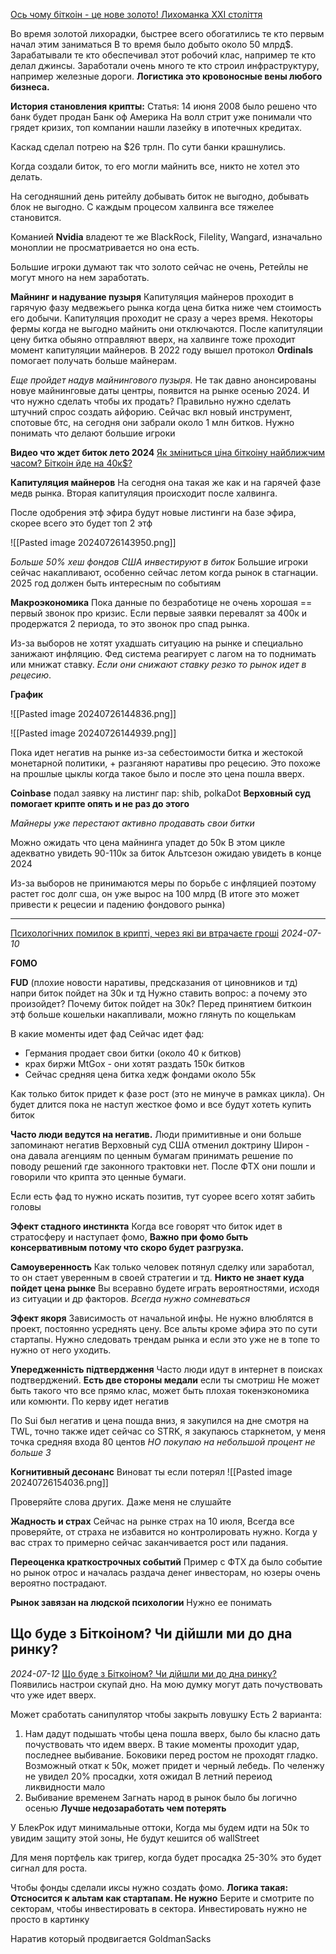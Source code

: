 [Ось чому біткоін - це нове золото! Лихоманка XXI століття](https://www.youtube.com/watch?v=JgdY8_NDZbw)

Во время золотой лихорадки, быстрее всего обогатились те кто первым начал этим заниматься
В то время было добыто около 50 млрд$. Зарабатывали те кто обеспечивал этот робочий клас, например те кто делал джинсы.
Заработали очень много те кто строил инфраструктуру, например железные дороги. **Логистика это кровоносные вены любого бизнеса.**

**История становления крипты:** 
Статья: 
14 июня 2008 было решено что банк будет продан Банк оф Америка
На волл стрит уже понимали что грядет кризих, топ компании нашли лазейку в ипотечных кредитах. 

Каскад сделал потрею на $26 трлн. По сути банки крашнулись.

Когда создали биток, то его могли майнить все, никто не хотел это делать. 

На сегодняшний день ритейлу добывать биток не выгодно, добывать блок не выгодно. С каждым процесом халвинга все тяжелее становится. 

Команией **Nvidia** владеют те же BlackRock, Filelity, Wangard, изначально моноплии не просматривается но она есть.

Большие игроки думают так что золото сейчас не очень, Ретейлы не могут много на нем заработать.

**Майнинг и надувание пузыря**
Капитуляция майнеров проходит в гарячую фазу медвежьего рынка когда цена битка ниже чем стоимость его добычи. Капитуляция проходит не сразу а через время. Некоторы фермы когда не выгодно майнить они отключаются. 
После капитуляции цену битка обыяно отправляют вверх, на халвинге тоже проходит момент капитуляции майнеров. 
В 2022 году вышел протокол **Ordinals** помогает получать больше майнерам.

*Еще пройдет надув майнингового пузыря.*
Не так давно анонсированы новуе майнинговые даты центры, появится на рынке осенью 2024. И что нужно сделать чтобы их продать? Правильно нужно сделать штучний спрос создать айфорию. Сейчас вкл новый инструмент, спотовые бтс, на сегодня они забрали около 1 млн битков.
Нужно понимать что делают большие игроки


**Видео что ждет биток лето 2024**
[Як зміниться ціна біткоіну найближчим часом? Біткоін йде на 40к$?](https://www.youtube.com/watch?v=H3Q3w-FFjFI)

**Капитуляция майнеров**
На сегодня она такая же как и на гарячей фазе медв рынка.
Вторая капитуляция происходит после халвинга. 

После одобрения этф эфира будут новые листинги на базе эфира, скорее всего это будет топ 2 этф

![[Pasted image 20240726143950.png]]

*Больше 50% хеш фондов США инвестируют в биток* Большие игроки сейчас накапливают, особенно сейчас летом когда рынок в стагнации. 2025 год должен быть интересным по событиям

**Макроэкономика**
Пока данные по безработице не очень хорошая == первый звонок про кризис. Если первые заявки перевалят за 400к и продержатся 2 периода, то это звонок про спад рынка. 

Из-за выборов не хотят ухадшать ситуацию на рынке и специально занижают инфляцию. 
Фед система реагирует с лагом на то поднимать или мнижат ставку. *Если они снижают ставку резко то рынок идет в рецесию*.

**График**

![[Pasted image 20240726144836.png]]

![[Pasted image 20240726144939.png]]

Пока идет негатив на рынке из-за себестоимости битка и жестокой монетарной политики, + разганяют наративы про рецесию. Это похоже на прошлые цыклы когда такое было и после это цена пошла вверх.


**Coinbase** подал заявку на листинг пар: shib, polkaDot
**Верховный суд помогает крипте опять и не раз до этого**

*Майнеры уже перестают активно продавать свои битки*

Можно ожидать что цена майнинга упадет до 50к
В этом цикле адекватно увидеть 90-110к за биток
Альтсезон ожидаю увидеть в конце 2024

Из-за выборов не принимаются меры по борьбе с инфляцией поэтому растет гос долг сша, он уже вырос на 100 млрд (В итоге это может привести к рецесии и падению фондового рынка)


--------------------------
[Психологічних помилок в крипті, через які ви втрачаєте гроші](https://www.youtube.com/watch?v=R6g--6lS8rY)
*2024-07-10*

**FOMO**


**FUD** (плохие новости наративы, предсказания от циновников и тд) напри биток пойдет на 30к и тд
Нужно ставить вопрос: а почему это произойдет? Почему биток пойдет на 30к?
Перед принятием биткоин этф больше кошельки накапливали, можно глянуть по кощелькам

В какие моменты идет фад
Сейчас идет фад: 
- Германия продает свои битки (около 40 к битков)
- крах биржи MtGox - они хотят раздать 150к битков
- Сейчас средняя цена битка хедж фондами около 55к

Как только биток придет к фазе рост (это не минуче в рамках цикла). Он будет длится пока не наступ жесткое фомо и все будут хотеть купить биток

**Часто люди ведутся на негатив.**  Люди примитивные и они больше запоминают негатив
Верховный суд США отменил доктрину Широн - она давала агенциям по ценным бумагам принимать решение по поводу решений где законного трактовки нет. После ФТХ они пошли и говорили что крипта это ценные бумаги.

Если есть фад то нужно искать позитив, тут суорее всего хотят забить головы

**Эфект стадного инстинкта**
Когда все говорят что биток идет в стратосферу и наступает фомо, **Важно при фомо быть консервативным потому что скоро будет разгрузка.**

**Самоуверенность**
Как только человек потянул сделку или заработал, то он стает уверенным в своей стратегии и тд.
**Никто не знает куда пойдет цена рынке**
Вы всеравно будете играть вероятностями, исходя из ситуации и др факторов.
*Всегда нужно сомневаться* 

**Эфект якоря**
Зависимость от начальной инфы. 
Не нужно влюблятся в проект, постоянно усреднять цену. Все альты кроме эфира это по сути стартапы. Нужно следовать трендам рынка и если это уже не в топе то нужно от него уходить.

**Упередженність підтвердження**
Часто люди идут в интернет в поисках подтверджений.
**Есть две стороны медали** если ты смотриш 
Не может быть такого что все прямо клас, может быть плохая токенэкономика или комюнти. 
По керву идет негатив

По Sui был негатив и цена пошда вниз, я закупился на дне смотря на TWL, точно также идет сейчас со STRK, я закупаюсь старкнетом, у меня точка средняя входа 80 центов *НО покупаю на небольшой процент не больше 3*


**Когнитивный десонанс**
Виноват ты если потерял 
![[Pasted image 20240726154036.png]]

Проверяйте слова других. Даже меня не слушайте

**Жадность и страх**
Сейчас на рынке страх на 10 июля, 
Всегда все проверяйте, от страха не избавится но контролировать нужно. Когда у вас страх то примерно сейчас заканчивается рост или падания.

**Переоценка краткострочных событий**
Пример с ФТХ да было событие но рынок отрос и началась раздача денег инвесторам, но юзеры очень вероятно пострадают.

**Рынок завязан на людской психологии** Нужно ее понимать


## Що буде з Біткоіном? Чи дійшли ми до дна ринку?
*2024-07-12*
[Що буде з Біткоіном? Чи дійшли ми до дна ринку?](https://www.youtube.com/watch?v=VI_xdXCHVW4)
Появились настрои скупай дно. На мою думку могут дать почуствовать что уже идет вверх.

Может сработать санипулятор чтобы закрыть ловушку
Есть 2 варианта:
1. Нам дадут подышать чтобы цена пошла вверх, было бы класно дать почуствовать что идем вверх.
В такие моменты проходит удар, последнее выбивание. Боковики перед ростом не проходят гладко. Возможный откат к 50к, может придет и черный лебедь.
По челенжу не увидел 20% просадки, хотя ожидал
В летний переиод ликвидности мало
2. Выбивание временем
Загнать народ в рынок было бы логично осенью
**Лучше недозаработать чем потерять**

У БлекРок идут минимальные оттоки,  Когда мы будем идти на 50к то увидим защиту этой зоны, Не будут кешится об wallStreet

Для меня портфель как тригер, когда будет просадка 25-30% это будет сигнал для роста.


Чтобы фонды сделали иксы нужно создать фомо. 
**Логика такая: Отсносится к альтам как стартапам. Не нужно**
Берите и смотрите по секторам, чтобы инвестировать в сектора. Инвестировать нужно не просто в картинку

Наратив который продвигается GoldmanSacks

